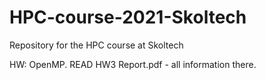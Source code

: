 # HPC-course-2021-Skoltech
Repository for the HPC course at Skoltech

HW: OpenMP. READ HW3 Report.pdf - all information there.
